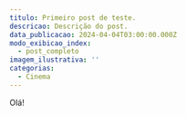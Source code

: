```yaml
---
titulo: Primeiro post de teste.
descricao: Descrição do post.
data_publicacao: 2024-04-04T03:00:00.000Z
modo_exibicao_index:
  - post_completo
imagem_ilustrativa: ''
categorias:
  - Cinema
---
```


Olá!
